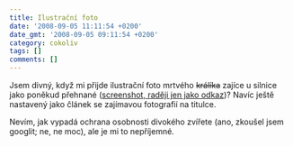 ```yaml
---
title: Ilustrační foto
date: '2008-09-05 11:11:54 +0200'
date_gmt: '2008-09-05 09:11:54 +0200'
category: cokoliv
tags: []
comments: []
---
```

<p>Jsem divný, když mi přijde ilustrační foto mrtvého <del datetime="2008-09-05T09:03:03+00:00">králíka</del> zajíce u silnice jako poněkud přehnané (<a href='/assets/migrated/wp-uploads/2008/09/picture-1kralik.png' title='picture-1kralik.png'>screenshot, raději jen jako odkaz</a>)? Navíc ještě nastavený jako článek se zajímavou fotografií na titulce.</p>
<p>Nevím, jak vypadá ochrana osobnosti divokého zvířete (ano, zkoušel jsem googlit; ne, ne moc), ale je mi to nepříjemné.</p>
